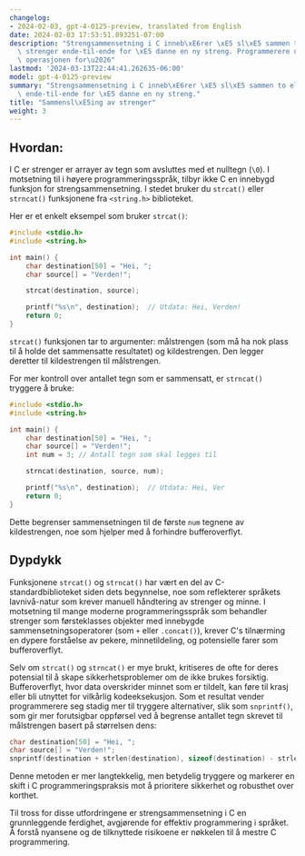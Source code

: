 ```yaml
---
changelog:
- 2024-02-03, gpt-4-0125-preview, translated from English
date: 2024-02-03 17:53:51.893251-07:00
description: "Strengsammensetning i C inneb\xE6rer \xE5 sl\xE5 sammen to eller flere\
  \ strenger ende-til-ende for \xE5 danne en ny streng. Programmerere utf\xF8rer denne\
  \ operasjonen for\u2026"
lastmod: '2024-03-13T22:44:41.262635-06:00'
model: gpt-4-0125-preview
summary: "Strengsammensetning i C inneb\xE6rer \xE5 sl\xE5 sammen to eller flere strenger\
  \ ende-til-ende for \xE5 danne en ny streng."
title: "Sammensl\xE5ing av strenger"
weight: 3
---
```


## Hvordan:
I C er strenger er arrayer av tegn som avsluttes med et nulltegn (`\0`). I motsetning til i høyere programmeringsspråk, tilbyr ikke C en innebygd funksjon for strengsammensetning. I stedet bruker du `strcat()` eller `strncat()` funksjonene fra `<string.h>` biblioteket.

Her er et enkelt eksempel som bruker `strcat()`:

```c
#include <stdio.h>
#include <string.h>

int main() {
    char destination[50] = "Hei, ";
    char source[] = "Verden!";

    strcat(destination, source);

    printf("%s\n", destination);  // Utdata: Hei, Verden!
    return 0;
}
```

`strcat()` funksjonen tar to argumenter: målstrengen (som må ha nok plass til å holde det sammensatte resultatet) og kildestrengen. Den legger deretter til kildestrengen til målstrengen.

For mer kontroll over antallet tegn som er sammensatt, er `strncat()` tryggere å bruke:

```c
#include <stdio.h>
#include <string.h>

int main() {
    char destination[50] = "Hei, ";
    char source[] = "Verden!";
    int num = 3; // Antall tegn som skal legges til

    strncat(destination, source, num);

    printf("%s\n", destination);  // Utdata: Hei, Ver
    return 0;
}
```

Dette begrenser sammensetningen til de første `num` tegnene av kildestrengen, noe som hjelper med å forhindre bufferoverflyt.

## Dypdykk
Funksjonene `strcat()` og `strncat()` har vært en del av C-standardbiblioteket siden dets begynnelse, noe som reflekterer språkets lavnivå-natur som krever manuell håndtering av strenger og minne. I motsetning til mange moderne programmeringsspråk som behandler strenger som førsteklasses objekter med innebygde sammensetningsoperatorer (som `+` eller `.concat()`), krever C's tilnærming en dypere forståelse av pekere, minnetildeling, og potensielle farer som bufferoverflyt.

Selv om `strcat()` og `strncat()` er mye brukt, kritiseres de ofte for deres potensial til å skape sikkerhetsproblemer om de ikke brukes forsiktig. Bufferoverflyt, hvor data overskrider minnet som er tildelt, kan føre til krasj eller bli utnyttet for vilkårlig kodeeksekusjon. Som et resultat vender programmerere seg stadig mer til tryggere alternativer, slik som `snprintf()`, som gir mer forutsigbar oppførsel ved å begrense antallet tegn skrevet til målstrengen basert på størrelsen dens:

```c
char destination[50] = "Hei, ";
char source[] = "Verden!";
snprintf(destination + strlen(destination), sizeof(destination) - strlen(destination), "%s", source);
```

Denne metoden er mer langtekkelig, men betydelig tryggere og markerer en skift i C programmeringspraksis mot å prioritere sikkerhet og robusthet over korthet.

Til tross for disse utfordringene er strengsammensetning i C en grunnleggende ferdighet, avgjørende for effektiv programmering i språket. Å forstå nyansene og de tilknyttede risikoene er nøkkelen til å mestre C programmering.
